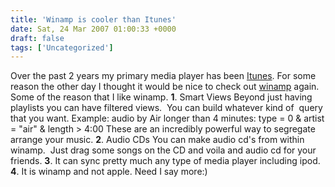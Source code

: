 ```yaml
---
title: 'Winamp is cooler than Itunes'
date: Sat, 24 Mar 2007 01:00:33 +0000
draft: false
tags: ['Uncategorized']
---
```


Over the past 2 years my primary media player has been [Itunes](http://www.itunes.com). For some reason the other day I thought it would be nice to check out [winamp](http://www.winamp.com) again. Some of the reason that I like winamp. **1**. Smart Views Beyond just having playlists you can have filtered views.  You can build whatever kind of  query that you want. Example: audio by Air longer than 4 minutes: type = 0 & artist = "air" & length > 4:00 These are an incredibly powerful way to segregate arrange your music. **2**. Audio CDs You can make audio cd's from within winamp.  Just drag some songs on the CD and voila and audio cd for your friends. **3**. It can sync pretty much any type of media player including ipod. **4**. It is winamp and not apple. Need I say more:)